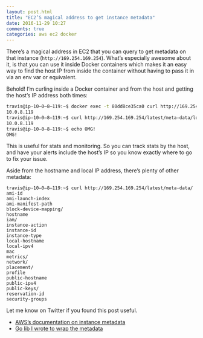 ```yaml
---
layout: post.html
title: "EC2’S magical address to get instance metadata"
date: 2016-11-29 10:27
comments: true
categories: aws ec2 docker
---
```


There’s a magical address in EC2 that you can query to get metadata on that instance (`http://169.254.169.254`). What’s especially awesome about it, is that you can use it inside Docker containers which makes it an easy
way to find the host IP from inside the container without having to pass it in via an env var or equivalent.

Behold! I’m curling inside a Docker container and from the host and
getting the host’s IP address both times:

``` sh
travis@ip-10–0–8–119:~$ docker exec -t 80dd8ce35ca0 curl http://169.254.169.254/latest/meta-data/local-ipv4; echo
10.0.8.119
travis@ip-10–0–8–119:~$ curl http://169.254.169.254/latest/meta-data/local-ipv4; echo
10.0.8.119
travis@ip-10–0–8–119:~$ echo OMG!
OMG!
```

This is useful for stats and monitoring. So you can track stats by the host,
and have your alerts include the host’s IP so you know exactly where to go to fix your issue.

Aside from the hostname and local IP address, there’s plenty of other metadata:

```
travis@ip-10–0–8–119:~$ curl http://169.254.169.254/latest/meta-data/
ami-id
ami-launch-index
ami-manifest-path
block-device-mapping/
hostname
iam/
instance-action
instance-id
instance-type
local-hostname
local-ipv4
mac
metrics/
network/
placement/
profile
public-hostname
public-ipv4
public-keys/
reservation-id
security-groups
```

Let me know on Twitter if you found this post useful.

- [AWS’s documentation on instance metadata](http://docs.aws.amazon.com/AWSEC2/latest/UserGuide/ec2-instance-metadata.html)
- [Go lib I wrote to wrap the metadata](https://github.com/travisjeffery/go-ec2-metadata)
